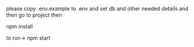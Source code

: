 please copy .env.example to .env
and set db and other needed details and then go to project then

npm install

to run->
npm start
